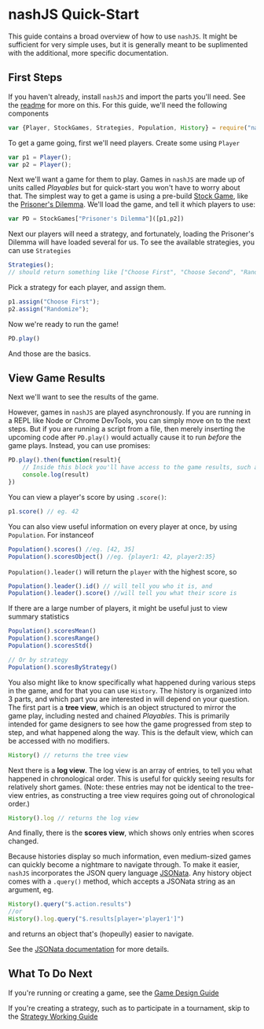 # nashJS Quick-Start

This guide contains a broad overview of how to use `nashJS`. It might be sufficient for very simple uses, but it is generally meant to be suplimented with the additional, more specific documentation.

## First Steps

If you haven't already, install `nashJS` and import the parts you'll need. See the [readme](../README.md) for more on this. For this guide, we'll need the following components
```js
var {Player, StockGames, Strategies, Population, History} = require("nashJS")
```

To get a game going, first we'll need players. Create some using `Player`

```js
var p1 = Player();
var p2 = Player();
```

Next we'll want a game for them to play. Games in `nashJS` are made up of units called _Playables_ but for quick-start you won't have to worry about that. The simplest way to get a game is using a pre-build [Stock Game](./stock-games/index.md), like the [Prisoner's Dilemma](./stock-games/prisoner-dilemma.md). We'll load the game, and tell it which players to use:

```js
var PD = StockGames["Prisoner's Dilemma"]([p1,p2])
```

Next our players will need a strategy, and fortunately, loading the Prisoner's Dilemma will have loaded several for us. To see the available strategies, you can use `Strategies`

```js
Strategies();
// should return something like ["Choose First", "Choose Second", "Randomize"]
```

Pick a strategy for each player, and assign them.
```js
p1.assign("Choose First");
p2.assign("Randomize");
```

Now we're ready to run the game!

```js
PD.play()
```

And those are the basics.

## View Game Results

Next we'll want to see the results of the game.

However, games in `nashJS` are played asynchronously. If you are running in a REPL like Node or Chrome DevTools, you can simply move on to the next steps. But if you are running a script from a file, then merely inserting the upcoming code after `PD.play()` would actually cause it to run _before_ the game plays. Instead, you can use promises:

```js
PD.play().then(function(result){
	// Inside this block you'll have access to the game results, such as by doing
	console.log(result)
})
```

You can view a player's score by using `.score()`:
```js
p1.score() // eg. 42
```

You can also view useful information on every player at once, by using `Population`. For instanceof
```js
Population().scores() //eg. [42, 35]
Population().scoresObject() //eg. {player1: 42, player2:35}
```

`Population().leader()` will return the `player` with the highest score, so
```js
Population().leader().id() // will tell you who it is, and
Population().leader().score() //will tell you what their score is
```

If there are a large number of players, it might be useful just to view summary statistics
```js
Population().scoresMean()
Population().scoresRange()
Population().scoresStd()

// Or by strategy
Population().scoresByStrategy()
```

You also might like to know specifically what happened during various steps in the game, and for that you can use `History`. The history is organized into 3 parts, and which part you are interested in will depend on your question. The first part is a **tree view**, which is an object structured to mirror the game play, including nested and chained _Playables_. This is primarily intended for game designers to see how the game progressed from step to step, and what happened along the way. This is the default view, which can be accessed with no modifiers.

```js
History() // returns the tree view
```

Next there is a **log view**. The log view is an array of entries, to tell you what happened in chronological order. This is useful for quickly seeing results for relatively short games. (Note: these entries may not be identical to the tree-view entries, as constructing a tree view requires going out of chronological order.)

```js
History().log // returns the log view
```

And finally, there is the **scores view**, which shows only entries when scores changed.

Because histories display so much information, even medium-sized games can quickly become a nightmare to navigate through. To make it easier, `nashJS` incorporates the JSON query language [JSONata](http://jsonata.org/). Any history object comes with a `.query()` method, which accepts a JSONata string as an argument, eg.
```js
History().query("$.action.results")
//or
History().log.query("$.results[player='player1']")
```
and returns an object that's (hopeully) easier to navigate.

See the [JSONata documentation](http://docs.jsonata.org/) for more details.

## What To Do Next

If you're running or creating a game, see the [Game Design Guide](./game-design.md)

If you're creating a strategy, such as to participate in a tournament, skip to the [Strategy Working Guide](./strategy-working.md)
